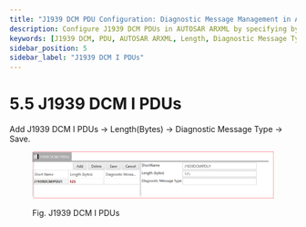 ```yaml
---
title: "J1939 DCM PDU Configuration: Diagnostic Message Management in AUTOSAR"
description: Configure J1939 DCM PDUs in AUTOSAR ARXML by specifying byte lengths and selecting diagnostic message types for effective communication in heavy-duty vehicle diagnostics.
keywords: [J1939 DCM, PDU, AUTOSAR ARXML, Length, Diagnostic Message Type, Diagnostic Communication Manager]
sidebar_position: 5
sidebar_label: "J1939 DCM I PDUs"
---
```


# 5.5 J1939 DCM I PDUs 

Add J1939 DCM I PDUs → Length(Bytes) → Diagnostic Message Type → Save.

<div class="text--center">

<figure>

![J1939 DCM I PDUs](../assets/image12.webp "- J1939 DCM I PDUs ")
<figcaption>Fig. J1939 DCM I PDUs </figcaption>
</figure>
</div>